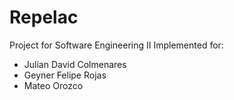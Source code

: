 # Repelac
Project for Software Engineering II 
Implemented for:
- Julian David Colmenares
- Geyner Felipe Rojas
- Mateo Orozco
